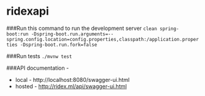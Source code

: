 # ridexapi
###Run this command to run the development server
`clean spring-boot:run -Dspring-boot.run.arguments=--spring.config.location=config.properties,classpath:/application.properties -Dspring-boot.run.fork=false`

###Run tests
`./mvnw test`

###API documentation - 
* local - http://localhost:8080/swagger-ui.html
* hosted - http://ridex.ml/api/swagger-ui.html
